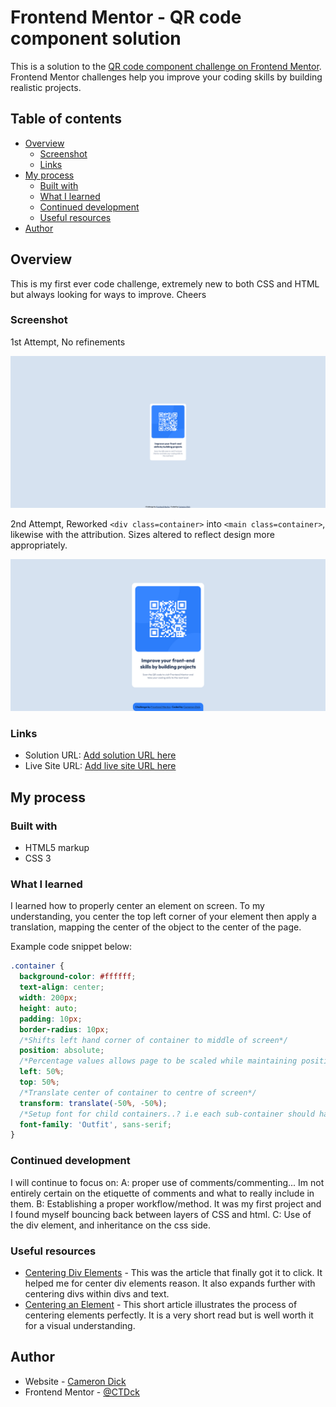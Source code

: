 # Frontend Mentor - QR code component solution

This is a solution to the [QR code component challenge on Frontend Mentor](https://www.frontendmentor.io/challenges/qr-code-component-iux_sIO_H). Frontend Mentor challenges help you improve your coding skills by building realistic projects. 

## Table of contents

- [Overview](#overview)
  - [Screenshot](#screenshot)
  - [Links](#links)
- [My process](#my-process)
  - [Built with](#built-with)
  - [What I learned](#what-i-learned)
  - [Continued development](#continued-development)
  - [Useful resources](#useful-resources)
- [Author](#author)

## Overview

This is my first ever code challenge, extremely new to both CSS and HTML but always looking for ways to improve. Cheers

### Screenshot

1st Attempt, No refinements

![](./final-solution.png)

2nd Attempt, Reworked `<div class=container>` into `<main class=container>`, likewise with the attribution. Sizes altered to reflect design more appropriately. 

![](./solution-rework.png)

### Links

- Solution URL: [Add solution URL here](https://github.com/CTDck/QR-code-challenge)
- Live Site URL: [Add live site URL here](https://ctdck.github.io/QR-code-challenge/)

## My process

### Built with

- HTML5 markup
- CSS 3

### What I learned

I learned how to properly center an element on screen.
To my understanding, you center the top left corner of your element then apply a translation, mapping the center of the object to the center of the page.

Example code snippet below:

```css
.container {
  background-color: #ffffff;
  text-align: center;
  width: 200px;
  height: auto;
  padding: 10px;
  border-radius: 10px;
  /*Shifts left hand corner of container to middle of screen*/
  position: absolute;
  /*Percentage values allows page to be scaled while maintaining position*/
  left: 50%;
  top: 50%;
  /*Translate center of container to centre of screen*/
  transform: translate(-50%, -50%);
  /*Setup font for child containers..? i.e each sub-container should have font family [name]*/
  font-family: 'Outfit', sans-serif;
}
```

### Continued development

I will continue to focus on: 
    A: proper use of comments/commenting... Im not entirely certain on the etiquette of comments and what to really include in them.
    B: Establishing a proper workflow/method. It was my first project and I found myself bouncing back between layers of CSS and html.
    C: Use of the div element, and inheritance on the css side.

### Useful resources

- [Centering Div Elements](https://blog.hubspot.com/website/center-div-css) - This was the article that finally got it to click. It helped me for center div elements reason. It also expands further with centering divs within divs and text.
- [Centering an Element](https://css-tricks.com/quick-css-trick-how-to-center-an-object-exactly-in-the-center/) - This short article illustrates the process of centering elements perfectly. It is a very short read but is well worth it for a visual understanding.

## Author

- Website - [Cameron Dick](https://ctdck.github.io/CurriculumVitae/)
- Frontend Mentor - [@CTDck](https://www.frontendmentor.io/profile/CTDck)
